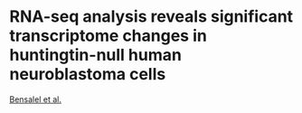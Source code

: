 # RNA-seq analysis reveals significant transcriptome changes in huntingtin-null human neuroblastoma cells 

[Bensalel et al.](https://pubmed.ncbi.nlm.nih.gov/34215255/) 
